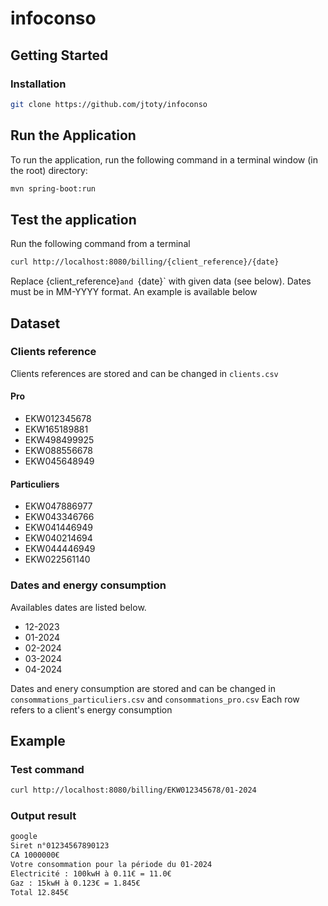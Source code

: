 # infoconso

## Getting Started

### Installation
```bash
git clone https://github.com/jtoty/infoconso
```

## Run the Application
To run the application, run the following command in a terminal window (in the root) directory:

```bash
mvn spring-boot:run
```

## Test the application
Run the following command from a terminal
```bash
curl http://localhost:8080/billing/{client_reference}/{date}
```
Replace {client_reference}` and  `{date}` with given data (see below). Dates must be in MM-YYYY format.
An example is available below

## Dataset
### Clients reference
Clients references are stored and can be changed in `clients.csv`
#### Pro
- EKW012345678
- EKW165189881
- EKW498499925
- EKW088556678
- EKW045648949
#### Particuliers
- EKW047886977
- EKW043346766
- EKW041446949
- EKW040214694
- EKW044446949
- EKW022561140

### Dates and energy consumption
Availables dates are listed below.
- 12-2023
- 01-2024
- 02-2024
- 03-2024
- 04-2024

Dates and enery consumption are stored and can be changed in `consommations_particuliers.csv` and `consommations_pro.csv`
Each row refers to a client's energy consumption

## Example
### Test command
```bash
curl http://localhost:8080/billing/EKW012345678/01-2024
```
 ### Output result
```bash
google
Siret n°01234567890123
CA 1000000€
Votre consommation pour la période du 01-2024
Electricité : 100kwH à 0.11€ = 11.0€
Gaz : 15kwH à 0.123€ = 1.845€
Total 12.845€
```